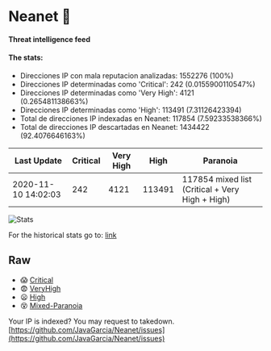 # Neanet :hocho:
#### Threat intelligence feed
#### The stats:

- Direcciones IP con mala reputacion analizadas: 1552276 (100%)
- Direcciones IP determinadas como 'Critical':  242 (0.0155900110547%)
- Direcciones IP determinadas como 'Very High':  4121 (0.265481138663%)
- Direcciones IP determinadas como 'High':  113491 (7.31126423394)
- Total de direcciones IP indexadas en Neanet:  117854 (7.59233538366%)
- Total de direcciones IP descartadas en Neanet:  1434422 (92.4076646163%)

| Last Update | Critical | Very High | High | Paranoia |
| --- | --- | --- | --- | --- |
| 2020-11-10 14:02:03 | 242 | 4121 | 113491 | 117854 mixed list (Critical + Very High + High)|

![Stats](https://docs.google.com/spreadsheets/d/e/2PACX-1vSnaNMIXVabIpDJjufMlzH7poXnshF3mgd8Is1g9ytUEzVsP5my4Trn8f-xkoLLQ38xpL3HtmUexLo6/pubchart?oid=501124687&format=image)

For the historical stats go to: [link](/stats.csv)
## Raw
- :scream: [Critical](https://raw.githubusercontent.com/JavaGarcia/Neanet/master/blacklists/neanet_critical.txt)
- :fearful: [VeryHigh](https://raw.githubusercontent.com/JavaGarcia/Neanet/master/blacklists/neanet_veryHigh.txtt)
- :frowning: [High](https://raw.githubusercontent.com/JavaGarcia/Neanet/master/blacklists/neanet_high.txt)
- :dizzy_face: [Mixed-Paranoia](https://raw.githubusercontent.com/JavaGarcia/Neanet/master/blacklists/neanet_all.txt)


Your IP is indexed? You may request to takedown. [https://github.com/JavaGarcia/Neanet/issues](https://github.com/JavaGarcia/Neanet/issues)


























































































































































































































































































































































































































































































































































































































































































































































































































































































































































































































































































































































































































































































































































































































































































































































































































































































































































































































































































































































































































































































































